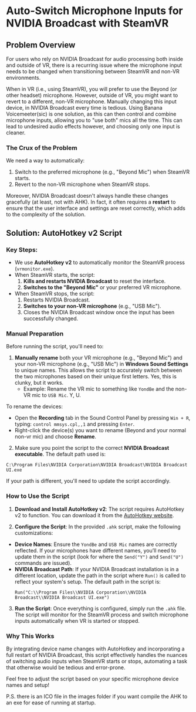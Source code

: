 # Auto-Switch Microphone Inputs for NVIDIA Broadcast with SteamVR

## Problem Overview
For users who rely on NVIDIA Broadcast for audio processing both inside and outside of VR, there is a recurring issue where the microphone input needs to be changed when transitioning between SteamVR and non-VR environments.

When in VR (i.e., using SteamVR), you will prefer to use the Beyond (or other headset) microphone. However, outside of VR, you might want to revert to a different, non-VR microphone. Manually changing this input device, in NVIDIA Broadcast every time is tedious. Using Banana Voicemeeter(sic) is one solution, as this can then control and combine microphone inputs, allowing you to "use both" mics all the time. This can lead to undesired audio effects however, and choosing only one input is cleaner.

### The Crux of the Problem
We need a way to automatically:
1. Switch to the preferred microphone (e.g., "Beyond Mic") when SteamVR starts.
2. Revert to the non-VR microphone when SteamVR stops.

Moreover, NVIDIA Broadcast doesn't always handle these changes gracefully (at least, not with AHK). In fact, it often requires a **restart** to ensure that the user interface and settings are reset correctly, which adds to the complexity of the solution.

## Solution: AutoHotkey v2 Script

### Key Steps:
- We use **AutoHotkey v2** to automatically monitor the SteamVR process (`vrmonitor.exe`).
- When SteamVR starts, the script:
  1. **Kills and restarts NVIDIA Broadcast** to reset the interface.
  2. **Switches to the "Beyond Mic"** or your preferred VR microphone.
- When SteamVR stops, the script:
  1. Restarts NVIDIA Broadcast.
  2. **Switches to your non-VR microphone** (e.g., "USB Mic").
  3. Closes the NVIDIA Broadcast window once the input has been successfully changed.

### Manual Preparation
Before running the script, you'll need to:
1. **Manually rename** both your VR microphone (e.g., "Beyond Mic") and your non-VR microphone (e.g., "USB Mic") in **Windows Sound Settings** to unique names. This allows the script to accurately switch between the two microphones based on their unique first letters. Yes, this is clunky, but it works.
   - Example: Rename the VR mic to something like `YondBe` and the non-VR mic to `USB Mic`. Y, U. 
   
To rename the devices:
- Open the **Recording** tab in the Sound Control Panel by pressing `Win + R`, typing:
```control mmsys.cpl,,1```
and pressing `Enter`.
- Right-click the device(s) you want to rename (Beyond and your normal non-vr mic) and choose **Rename**.

   
2. Make sure you point the script to the correct **NVIDIA Broadcast executable**. The default path used is:

```C:\Program Files\NVIDIA Corporation\NVIDIA Broadcast\NVIDIA Broadcast UI.exe```

If your path is different, you'll need to update the script accordingly.

### How to Use the Script

1. **Download and Install AutoHotkey v2**: The script requires AutoHotkey v2 to function. You can download it from the [AutoHotkey website](https://www.autohotkey.com/).

2. **Configure the Script**: In the provided `.ahk` script, make the following customizations:
 - **Device Names**: Ensure the `YondBe` and `USB Mic` names are correctly reflected. If your microphones have different names, you’ll need to update them in the script (look for where the `Send("Y")` and `Send("U")` commands are issued).
 - **NVIDIA Broadcast Path**: If your NVIDIA Broadcast installation is in a different location, update the path in the script where `Run()` is called to reflect your system's setup. The default path in the script is:
   ```ahk
   Run("C:\\Program Files\\NVIDIA Corporation\\NVIDIA Broadcast\\NVIDIA Broadcast UI.exe")
   ```

3. **Run the Script**: Once everything is configured, simply run the `.ahk` file. The script will monitor for the SteamVR process and switch microphone inputs automatically when VR is started or stopped.

### Why This Works
By integrating device name changes with AutoHotkey and incorporating a full restart of NVIDIA Broadcast, this script effectively handles the nuances of switching audio inputs when SteamVR starts or stops, automating a task that otherwise would be tedious and error-prone.

Feel free to adjust the script based on your specific microphone device names and setup!

P.S. there is an ICO file in the images folder if you want compile the AHK to an exe for ease of running at startup.
